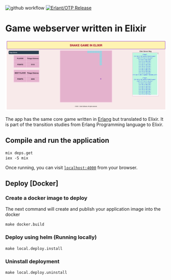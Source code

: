 ![github workflow](https://github.com/thiagoesteves/elisnake/workflows/Elixir%20Develop/badge.svg)
[![Erlant/OTP Release](https://img.shields.io/badge/Erlang-OTP--25.0-green.svg)](https://github.com/erlang/otp/releases/tag/OTP-24.0)

# Game webserver written in Elixir
![Erlgame](/doc/elisnake_snake.png)

The app has the same core game written in [Erlang](https://github.com/thiagoesteves/erlgame) but translated to Elixir. It is part of the transition studies from Erlang Programming language to Elixir.

## Compile and run the application
```
mix deps.get
iex -S mix
```

Once running, you can visit [`localhost:4000`](http://localhost:4000) from your browser.

## Deploy [Docker]

### Create a docker image to deploy
The next command will create and publish your application image into the docker
```
make docker.build
```

### Deploy using helm (Running locally)
```
make local.deploy.install
```

### Uninstall deployment
```
make local.deploy.uninstall
```